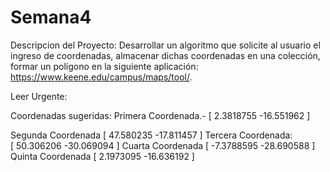 # Semana4

Descripcion del Proyecto:
Desarrollar un algoritmo que solicite al usuario el ingreso de coordenadas, almacenar dichas coordenadas en una colección, formar un polígono en la siguiente aplicación: https://www.keene.edu/campus/maps/tool/.

Leer Urgente:

Coordenadas sugeridas:
Primera Coordenada.-
[
     2.3818755
    -16.551962
]

Segunda Coordenada
[
        47.580235
        -17.811457
]
Tercera Coordenada:      
[
        50.306206
        -30.069094
]
Cuarta Coordenada
[
        -7.3788595
        -28.690588
]
Quinta Coordenada
[
        2.1973095
        -16.636192
]
